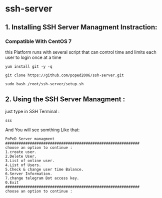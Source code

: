 # ssh-server

## 1. Installing SSH Server Managment Instraction:
### Compatible With CentOS 7
this Platform runs with several script that can control time and limits each user to login once at a time

```
yum install git -y -q
```
```
git clone https://github.com/poped2006/ssh-server.git
```
```
sudo bash /root/ssh-server/setup.sh
```

## 2. Using the SSH Server Managment :
just type in SSH Terminal :

```
sss
```
And You will see somthing Like that: 
```
PoPeD Server managment
############################################################
choose an option to continue :
1.create user.
2.Delete User.
3.List of online user.
4.List of Users.
5.Check & change user time Balance.
6.Server Information.
7.change telegram Bot access key.
0.Exit
############################################################
choose an option to continue :
```
